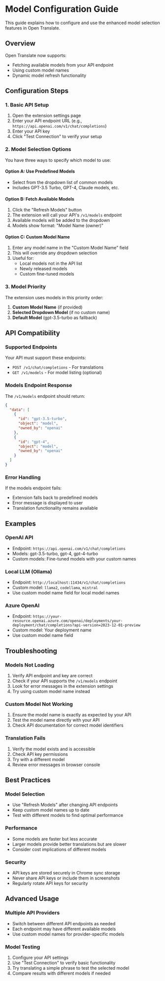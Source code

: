 # Model Configuration Guide

This guide explains how to configure and use the enhanced model selection features in Open Translate.

## Overview

Open Translate now supports:
- Fetching available models from your API endpoint
- Using custom model names
- Dynamic model refresh functionality

## Configuration Steps

### 1. Basic API Setup

1. Open the extension settings page
2. Enter your API endpoint URL (e.g., `https://api.openai.com/v1/chat/completions`)
3. Enter your API key
4. Click "Test Connection" to verify your setup

### 2. Model Selection Options

You have three ways to specify which model to use:

#### Option A: Use Predefined Models
- Select from the dropdown list of common models
- Includes GPT-3.5 Turbo, GPT-4, Claude models, etc.

#### Option B: Fetch Available Models
1. Click the "Refresh Models" button
2. The extension will call your API's `/v1/models` endpoint
3. Available models will be added to the dropdown
4. Models show format: "Model Name (owner)"

#### Option C: Custom Model Name
1. Enter any model name in the "Custom Model Name" field
2. This will override any dropdown selection
3. Useful for:
   - Local models not in the API list
   - Newly released models
   - Custom fine-tuned models

### 3. Model Priority

The extension uses models in this priority order:
1. **Custom Model Name** (if provided)
2. **Selected Dropdown Model** (if no custom name)
3. **Default Model** (gpt-3.5-turbo as fallback)

## API Compatibility

### Supported Endpoints

Your API must support these endpoints:
- `POST /v1/chat/completions` - For translations
- `GET /v1/models` - For model listing (optional)

### Models Endpoint Response

The `/v1/models` endpoint should return:
```json
{
  "data": [
    {
      "id": "gpt-3.5-turbo",
      "object": "model",
      "owned_by": "openai"
    },
    {
      "id": "gpt-4",
      "object": "model", 
      "owned_by": "openai"
    }
  ]
}
```

### Error Handling

If the models endpoint fails:
- Extension falls back to predefined models
- Error message is displayed to user
- Translation functionality remains available

## Examples

### OpenAI API
- Endpoint: `https://api.openai.com/v1/chat/completions`
- Models: gpt-3.5-turbo, gpt-4, gpt-4-turbo
- Custom models: Fine-tuned models with your custom names

### Local LLM (Ollama)
- Endpoint: `http://localhost:11434/v1/chat/completions`
- Custom model: `llama2`, `codellama`, `mistral`
- Use custom model name field for local model names

### Azure OpenAI
- Endpoint: `https://your-resource.openai.azure.com/openai/deployments/your-deployment/chat/completions?api-version=2023-12-01-preview`
- Custom model: Your deployment name
- Use custom model name field

## Troubleshooting

### Models Not Loading
1. Verify API endpoint and key are correct
2. Check if your API supports the `/v1/models` endpoint
3. Look for error messages in the extension settings
4. Try using custom model name instead

### Custom Model Not Working
1. Ensure the model name is exactly as expected by your API
2. Test the model name directly with your API
3. Check API documentation for correct model identifiers

### Translation Fails
1. Verify the model exists and is accessible
2. Check API key permissions
3. Try with a different model
4. Review error messages in browser console

## Best Practices

### Model Selection
- Use "Refresh Models" after changing API endpoints
- Keep custom model names up to date
- Test with different models to find optimal performance

### Performance
- Some models are faster but less accurate
- Larger models provide better translations but are slower
- Consider cost implications of different models

### Security
- API keys are stored securely in Chrome sync storage
- Never share API keys or include them in screenshots
- Regularly rotate API keys for security

## Advanced Usage

### Multiple API Providers
- Switch between different API endpoints as needed
- Each endpoint may have different available models
- Use custom model names for provider-specific models

### Model Testing
1. Configure your API settings
2. Use "Test Connection" to verify basic functionality
3. Try translating a simple phrase to test the selected model
4. Compare results with different models if needed
